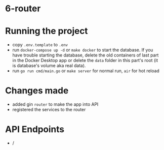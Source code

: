 # 6-router

# Running the project
- copy `.env.template` to `.env`
- run `docker-compose up -d` or `make docker` to start the database. If you have trouble starting the database, delete the old containers of last part in the Docker Desktop app or delete the `data` folder in this part's root (it is database's volume aka real data).
- run `go run cmd/main.go` or `make server` for normal run, `air` for hot reload

# Changes made
- added gin `router` to make the app into API
- registered the services to the router

# API Endpoints
- /